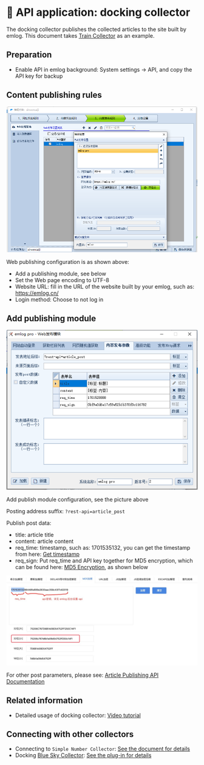 # &#x1F352; API application: docking collector

The docking collector publishes the collected articles to the site built by emlog.
This document takes [Train Collector](http://www.locoy.com/) as an example.

## Preparation

- Enable API in emlog background: System settings -&gt; API, and copy the API key for backup

## Content publishing rules

![](huochecaiji-2.png)

Web publishing configuration is as shown above:

- Add a publishing module, see below
- Set the Web page encoding to UTF-8
- Website URL: fill in the URL of the website built by your emlog, such as: https://emlog.cn/
- Login method: Choose to not log in

## Add publishing module

![](huochecaiji-1.png)

Add publish module configuration, see the picture above

Posting address suffix: `?rest-api=article_post`

Publish post data:
- title: article title
- content: article content
- req_time: timestamp, such as: 1701535132, you can get the timestamp from here: [Get timestamp](https://tool.lu/timestamp/)
- req_sign: Put req_time and API key together for MD5 encryption, which can be found here: [MD5 Encryption](https://tool.chinaz.com/tools/md5.aspx), as shown below

![](huochecaiji-3.jpg)

For other post parameters, please see: [Article Publishing API Documentation](/docs/api/#post_article)

## Related information

- Detailed usage of docking collector: [Video tutorial](http://www.locoy.com/index/video_detail/cat_id/12)

## Connecting with other collectors

- Connecting to `Simple Number Collector`: [See the document for details](http://www.keydatas.com/preview_article/fYnENjiUjMZz)
- Docking [Blue Sky Collector](https://www.skycaiji.com/): [See the plug-in for details](https://www.emlog.net/plugin/detail/385)
